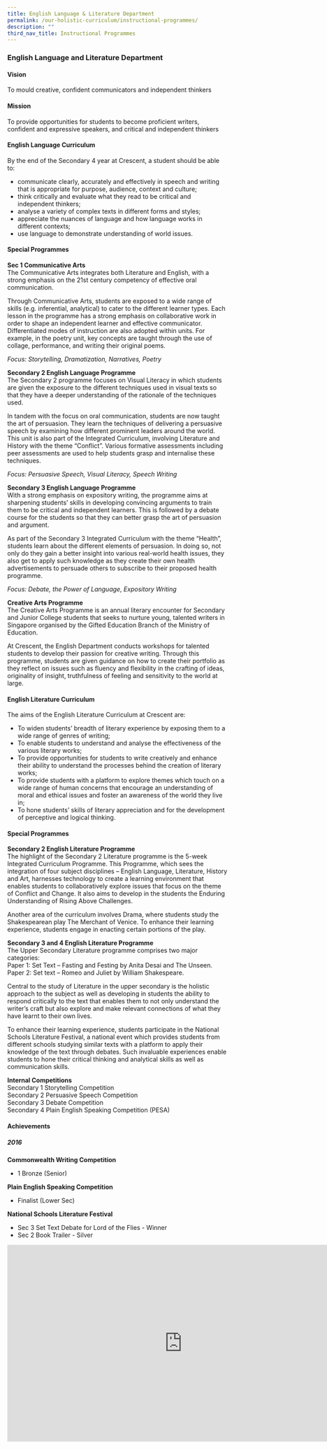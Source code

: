 ```yaml
---
title: English Language & Literature Department
permalink: /our-holistic-curriculum/instructional-programmes/
description: ""
third_nav_title: Instructional Programmes
---
```

### **English Language and Literature Department**
#### **Vision**
To mould creative, confident communicators and independent thinkers

#### **Mission**
To provide opportunities for students to become proficient writers, confident and expressive speakers, and critical and independent thinkers

#### **English Language Curriculum**
By the end of the Secondary 4 year at Crescent, a student should be able to:
*   communicate clearly, accurately and effectively in speech and writing that is appropriate for purpose, audience, context and culture;
*   think critically and evaluate what they read to be critical and independent thinkers;
*   analyse a variety of complex texts in different forms and styles;
*   appreciate the nuances of language and how language works in different contexts;
*   use language to demonstrate understanding of world issues.

#### **Special Programmes**
**Sec 1 Communicative Arts**<br>
The Communicative Arts integrates both Literature and English, with a strong emphasis on the 21st century competency of effective oral communication.

Through Communicative Arts, students are exposed to a wide range of skills (e.g. inferential, analytical) to cater to the different learner types. Each lesson in the programme has a strong emphasis on collaborative work in order to shape an independent learner and effective communicator. Differentiated modes of instruction are also adopted within units. For example, in the poetry unit, key concepts are taught through the use of collage, performance, and writing their original poems.

_Focus: Storytelling, Dramatization, Narratives, Poetry_

**Secondary 2 English Language Programme**<br>
The Secondary 2 programme focuses on Visual Literacy in which students are given the exposure to the different techniques used in visual texts so that they have a deeper understanding of the rationale of the techniques used.

In tandem with the focus on oral communication, students are now taught the art of persuasion. They learn the techniques of delivering a persuasive speech by examining how different prominent leaders around the world. This unit is also part of the Integrated Curriculum, involving Literature and History with the theme “Conflict”. Various formative assessments including peer assessments are used to help students grasp and internalise these techniques.

_Focus: Persuasive Speech, Visual Literacy, Speech Writing_

**Secondary 3 English Language Programme**<br>
With a strong emphasis on expository writing, the programme aims at sharpening students’ skills in developing convincing arguments to train them to be critical and independent learners. This is followed by a debate course for the students so that they can better grasp the art of persuasion and argument.

As part of the Secondary 3 Integrated Curriculum with the theme “Health”, students learn about the different elements of persuasion. In doing so, not only do they gain a better insight into various real-world health issues, they also get to apply such knowledge as they create their own health advertisements to persuade others to subscribe to their proposed health programme.

_Focus: Debate, the Power of Language, Expository Writing_

**Creative Arts Programme**<br>
The Creative Arts Programme is an annual literary encounter for Secondary and Junior College students that seeks to nurture young, talented writers in Singapore organised by the Gifted Education Branch of the Ministry of Education.

At Crescent, the English Department conducts workshops for talented students to develop their passion for creative writing. Through this programme, students are given guidance on how to create their portfolio as they reflect on issues such as fluency and flexibility in the crafting of ideas, originality of insight, truthfulness of feeling and sensitivity to the world at large.

#### **English Literature Curriculum**
The aims of the English Literature Curriculum at Crescent are:
*   To widen students’ breadth of literary experience by exposing them to a wide range of genres of writing;
*   To enable students to understand and analyse the effectiveness of the various literary works;&nbsp;
*   To provide opportunities for students to write creatively and enhance their ability to understand the processes behind the creation of literary works;
*   To provide students with a platform to explore themes which touch on a wide range of human concerns that encourage an understanding of moral and ethical issues and foster an awareness of the world they live in;
*   To hone students’ skills of literary appreciation and for the development of perceptive and logical thinking.

#### **Special Programmes**
**Secondary 2 English Literature Programme**<br>
The highlight of the Secondary 2 Literature programme is the 5-week Integrated Curriculum Programme. This Programme, which sees the integration of four subject disciplines – English Language, Literature, History and Art, harnesses technology to create a learning environment that enables students to collaboratively explore issues that focus on the theme of Conflict and Change. It also aims to develop in the students the Enduring Understanding of Rising Above Challenges.

Another area of the curriculum involves Drama, where students study the Shakespearean play The Merchant of Venice. To enhance their learning experience, students engage in enacting certain portions of the play.

**Secondary 3 and 4 English Literature Programme**<br>
The Upper Secondary Literature programme comprises two major categories:<br>
Paper 1: Set Text – Fasting and Festing by Anita Desai and The Unseen.<br>
Paper 2: Set text – Romeo and Juliet by William Shakespeare.

Central to the study of Literature in the upper secondary is the holistic approach to the subject as well as developing in students the ability to respond critically to the text that enables them to not only understand the writer’s craft but also explore and make relevant connections of what they have learnt to their own lives.

To enhance their learning experience, students participate in the National Schools Literature Festival, a national event which provides students from different schools studying similar texts with a platform to apply their knowledge of the text through debates. Such invaluable experiences enable students to hone their critical thinking and analytical skills as well as communication skills.

**Internal Competitions**<br>
Secondary 1 Storytelling Competition<br>
Secondary 2 Persuasive Speech Competition<br>
Secondary 3 Debate Competition<br>
Secondary 4 Plain English Speaking Competition (PESA)

#### **Achievements**
##### **2016**
**Commonwealth Writing Competition**
*   1 Bronze (Senior)

**Plain English Speaking Competition**
*   Finalist (Lower Sec)

**National Schools Literature Festival**
*   Sec 3 Set Text Debate for Lord of the Flies - Winner  
*   Sec 2 Book Trailer - Silver

<iframe allowfullscreen="true" height="450" width="800" frameborder="0" src="https://docs.google.com/presentation/d/e/2PACX-1vSsY_Vns-qHKzXhHI0qk0A8sieMAPkjcWBQY1PJphXGO0LY6IR1SPXMyjVRrsX6PnbZ4qsmUqcucnCP/embed?start=false&amp;loop=false&amp;delayms=3000"></iframe>